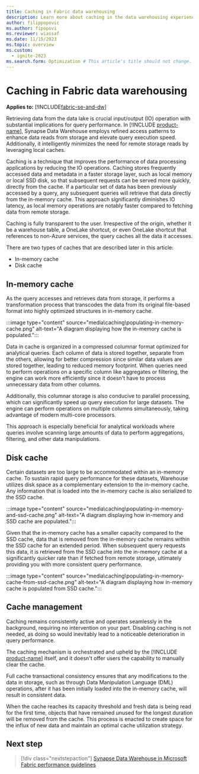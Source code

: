 ```yaml
---
title: Caching in Fabric data warehousing
description: Learn more about caching in the data warehousing experience.
author: filippopovic
ms.author: fipopovi
ms.reviewer: wiassaf
ms.date: 11/15/2023
ms.topic: overview
ms.custom:
  - ignite-2023
ms.search.form: Optimization # This article's title should not change. If so, contact engineering.
---
```

# Caching in Fabric data warehousing

**Applies to:** [!INCLUDE[fabric-se-and-dw](includes/applies-to-version/fabric-se-and-dw.md)]

Retrieving data from the data lake is crucial input/output (IO) operation with substantial implications for query performance. In [!INCLUDE [product-name](../includes/product-name.md)], Synapse Data Warehouse employs refined access patterns to enhance data reads from storage and elevate query execution speed. Additionally, it intelligently minimizes the need for remote storage reads by leveraging local caches.

Caching is a technique that improves the performance of data processing applications by reducing the IO operations. Caching stores frequently accessed data and metadata in a faster storage layer, such as local memory or local SSD disk, so that subsequent requests can be served more quickly, directly from the cache. If a particular set of data has been previously accessed by a query, any subsequent queries will retrieve that data directly from the in-memory cache. This approach significantly diminishes IO latency, as local memory operations are notably faster compared to fetching data from remote storage.

Caching is fully transparent to the user. Irrespective of the origin, whether it be a warehouse table, a OneLake shortcut, or even OneLake shortcut that references to non-Azure services, the query caches all the data it accesses.

There are two types of caches that are described later in this article:

- In-memory cache
- Disk cache

## In-memory cache

As the query accesses and retrieves data from storage, it performs a transformation process that transcodes the data from its original file-based format into highly optimized structures in in-memory cache. 

:::image type="content" source="media\caching\populating-in-memory-cache.png" alt-text="A diagram displaying how the in-memory cache is populated.":::

Data in cache is organized in a compressed columnar format optimized for analytical queries. Each column of data is stored together, separate from the others, allowing for better compression since similar data values are stored together, leading to reduced memory footprint. When queries need to perform operations on a specific column like aggregates or filtering, the engine can work more efficiently since it doesn't have to process unnecessary data from other columns.

Additionally, this columnar storage is also conducive to parallel processing, which can significantly speed up query execution for large datasets. The engine can perform operations on multiple columns simultaneously, taking advantage of modern multi-core processors. 

This approach is especially beneficial for analytical workloads where queries involve scanning large amounts of data to perform aggregations, filtering, and other data manipulations.

## Disk cache

Certain datasets are too large to be accommodated within an in-memory cache. To sustain rapid query performance for these datasets, Warehouse utilizes disk space as a complementary extension to the in-memory cache. Any information that is loaded into the in-memory cache is also serialized to the SSD cache.

:::image type="content" source="media\caching\populating-in-memory-and-ssd-cache.png" alt-text="A diagram displaying how in-memory and SSD cache are populated.":::

Given that the in-memory cache has a smaller capacity compared to the SSD cache, data that is removed from the in-memory cache remains within the SSD cache for an extended period. When subsequent query requests this data, it is retrieved from the SSD cache into the in-memory cache at a significantly quicker rate than if fetched from remote storage, ultimately providing you with more consistent query performance.

:::image type="content" source="media\caching\populating-in-memory-cache-from-ssd-cache.png" alt-text="A diagram displaying how in-memory cache is populated from SSD cache.":::

## Cache management

Caching remains consistently active and operates seamlessly in the background, requiring no intervention on your part. Disabling caching is not needed, as doing so would inevitably lead to a noticeable deterioration in query performance.

The caching mechanism is orchestrated and upheld by the [!INCLUDE [product-name](../includes/product-name.md)] itself, and it doesn't offer users the capability to manually clear the cache.

Full cache transactional consistency ensures that any modifications to the data in storage, such as through Data Manipulation Language (DML) operations, after it has been initially loaded into the in-memory cache, will result in consistent data.

When the cache reaches its capacity threshold and fresh data is being read for the first time, objects that have remained unused for the longest duration will be removed from the cache. This process is enacted to create space for the influx of new data and maintain an optimal cache utilization strategy.

## Next step

> [!div class="nextstepaction"]
> [Synapse Data Warehouse in Microsoft Fabric performance guidelines](guidelines-warehouse-performance.md)
